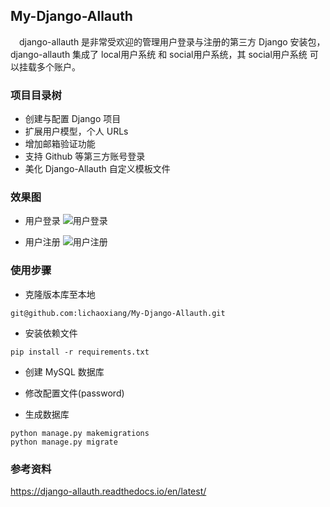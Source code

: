 ## My-Django-Allauth

&ensp;&ensp;django-allauth 是非常受欢迎的管理用户登录与注册的第三方 Django 安装包，django-allauth 集成了 local用户系统 和 social用户系统，其 social用户系统 可以挂载多个账户。


### 项目目录树

- 创建与配置 Django 项目
- 扩展用户模型，个人 URLs
- 增加邮箱验证功能
- 支持 Github 等第三方账号登录
- 美化 Django-Allauth 自定义模板文件

### 效果图

- 用户登录
![用户登录][38]

- 用户注册
![用户注册][39]

  [38]: http://p7kk8oo3f.bkt.clouddn.com/QQ20180831-220214@2x.png
  [39]: http://p7kk8oo3f.bkt.clouddn.com/QQ20180831-220428@2x.png
  
### 使用步骤 

- 克隆版本库至本地
```
git@github.com:lichaoxiang/My-Django-Allauth.git
```

- 安装依赖文件
```
pip install -r requirements.txt
```

- 创建 MySQL 数据库

- 修改配置文件(password)

- 生成数据库
```
python manage.py makemigrations
python manage.py migrate
```

### 参考资料 

<a href="https://django-allauth.readthedocs.io/en/latest/">https://django-allauth.readthedocs.io/en/latest/</a>

